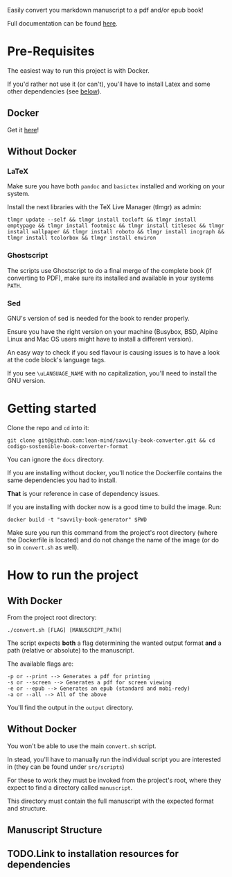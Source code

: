 Easily convert you markdown manuscript to a pdf and/or epub book!

Full documentation can be found [here](https://lean-mind.github.io/savvily-book-converter/#/).

# Pre-Requisites

The easiest way to run this project is with Docker.

If you'd rather not use it (or can't), you'll have to install Latex and some other dependencies (see [below](#latex)).

## Docker

Get it [here](https://docs.docker.com/get-docker/)!

<a name="latex"/>

## Without Docker

### LaTeX

Make sure you have both `pandoc` and `basictex` installed and working on your system.

Install the next libraries with the TeX Live Manager (tlmgr) as admin:

```shell
tlmgr update --self && tlmgr install tocloft && tlmgr install emptypage && tlmgr install footmisc && tlmgr install titlesec && tlmgr install wallpaper && tlmgr install roboto && tlmgr install incgraph && tlmgr install tcolorbox && tlmgr install environ
```

### Ghostscript

The scripts use Ghostscript to do a final merge of the complete book (if converting to PDF), make sure its installed and available in your systems `PATH`.

### Sed

GNU's version of sed is needed for the book to render properly.

Ensure you have the right version on your machine (Busybox, BSD, Alpine Linux and Mac OS users might have to install a different version).

An easy way to check if you sed flavour is causing issues is to have a look at the code block's language tags.

If you see `\uLANGUAGE_NAME` with no capitalization, you'll need to install the GNU version.

# Getting started

Clone the repo and `cd` into it:

`git clone git@github.com:lean-mind/savvily-book-converter.git && cd codigo-sostenible-book-converter-format`

You can ignore the `docs` directory.

If you are installing without docker, you'll notice the Dockerfile contains the same dependencies you had to install.

**That** is your reference in case of dependency issues.

If you are installing with docker now is a good time to build the image. Run:

`docker build -t "savvily-book-generator" $PWD`

Make sure you run this command from the project's root directory (where the Dockerfile is located) and do not change the name of the image (or do so in `convert.sh` as well).

# How to run the project

## With Docker

From the project root directory:

`./convert.sh [FLAG] [MANUSCRIPT_PATH]`

The script expects **both** a flag determining the wanted output format **and** a path (relative or absolute) to the manuscript.

The available flags are:

```
-p or --print --> Generates a pdf for printing
-s or --screen --> Generates a pdf for screen viewing
-e or --epub --> Generates an epub (standard and mobi-redy)
-a or --all --> All of the above
```

You'll find the output in the `output` directory.

## Without Docker

You won't be able to use the main `convert.sh` script.

In stead, you'll have to manually run the individual script you are interested in (they can be found under `src/scripts`)

For these to work they must be invoked from the project's root, where they expect to find a directory called `manuscript`.

This directory must contain the full manuscript with the expected format and structure.

## Manuscript Structure

## TODO.Link to installation resources for dependencies

